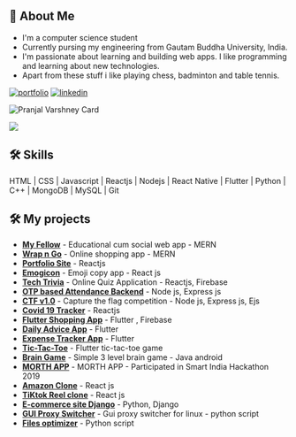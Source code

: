  
## 🚀 About Me

- I'm a computer science student
- Currently pursing my engineering from Gautam Buddha University, India.
- I'm passionate about learning and building web apps. I like programming and learning about new technologies.
- Apart from these stuff i like playing chess, badminton and table tennis.

[![portfolio](https://img.shields.io/badge/my_portfolio-000?style=for-the-badge&logo=ko-fi&logoColor=white)](https://pranjalvarshney.me/)
[![linkedin](https://img.shields.io/badge/linkedin-0A66C2?style=for-the-badge&logo=linkedin&logoColor=white)](https://www.linkedin.com/in/pranjalvarshney/)

![Pranjal Varshney Card](https://github-readme-stats.vercel.app/api?username=pranjalvarshney&show_icons=true&theme=gotham)

![](https://komarev.com/ghpvc/?username=pranjalvarshney&label=Profile%20views&color=3e9077)

## 🛠 Skills
HTML | CSS | Javascript | Reactjs | Nodejs | React Native | Flutter | Python | C++ | MongoDB | MySQL | Git

  
## 🛠 My projects 

- [**My Fellow**](https://github.com/pranjalvarshney/my-fellow) - Educational cum social web app - MERN
- [**Wrap n Go**](https://github.com/pranjalvarshney/shopping-site-mern-stack) - Online shopping app - MERN
- [**Portfolio Site**](https://pranjalvarshney.me) - Reactjs
- [**Emogicon**](https://github.com/pranjalvarshney/reactjs-emoji) - Emoji copy app - React js
- [**Tech Trivia**](https://github.com/pranjalvarshney/tech-trivia) - Online Quiz Application - Reactjs, Firebase
- [**OTP based Attendance Backend**](https://github.com/pranjalvarshney/attendance-api) - Node js, Express js  
- [**CTF v1.0**](https://github.com/pranjalvarshney/CTFv1.0) - Capture the flag competition - Node js, Express js, Ejs
- [**Covid 19 Tracker**](https://github.com/pranjalvarshney/covid-19-tracker) - Reactjs
- [**Flutter Shopping App**](https://github.com/pranjalvarshney/shopping-app) - Flutter , Firebase
- [**Daily Advice App**](https://github.com/pranjalvarshney/flutter-daily-advice-app) - Flutter
- [**Expense Tracker App**](https://github.com/pranjalvarshney/expense-tracker-app) - Flutter
- [**Tic-Tac-Toe**](https://github.com/pranjalvarshney/tic-tac-toe) - Flutter tic-tac-toe game
- [**Brain Game**](https://github.com/pranjalvarshney/BrainGame) - Simple 3 level brain game - Java android
- [**MORTH APP**](https://github.com/pranjalvarshney/Android_MORTH) - MORTH APP - Participated in Smart India Hackathon 2019
- [**Amazon Clone**](https://github.com/pranjalvarshney/amazon-clone) - React js
- [**TiKtok Reel clone**](https://github.com/pranjalvarshney/tiktoc-clone-mern) - React js
- [**E-commerce site Django**](https://github.com/pranjalvarshney/E-com-site) - Python, Django
- [**GUI Proxy Switcher**](https://github.com/pranjalvarshney/proxy-switcher) - Gui proxy switcher for linux - python script
- [**Files optimizer**](https://github.com/pranjalvarshney/files-optimizer) - Python script
